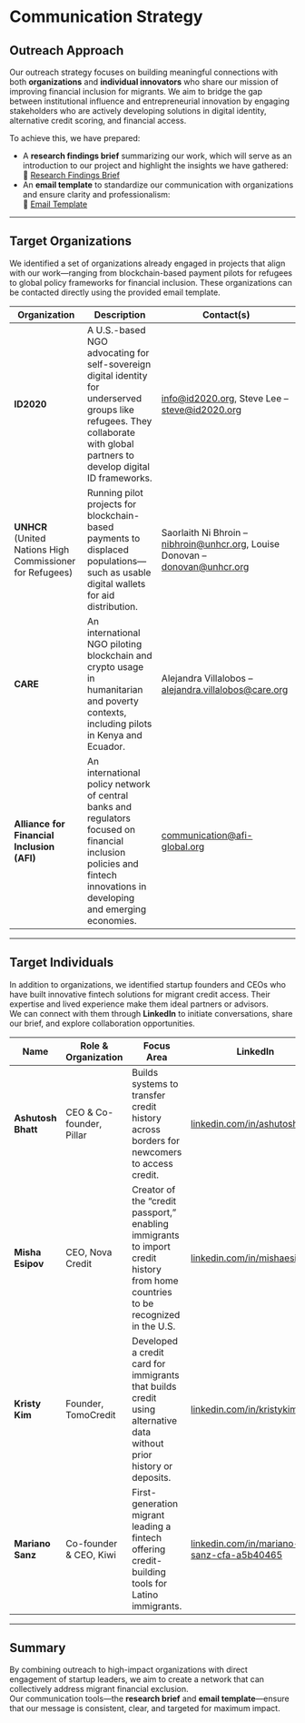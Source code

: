 # Communication Strategy

## Outreach Approach

Our outreach strategy focuses on building meaningful connections with both
**organizations** and **individual innovators** who share our mission of
improving financial inclusion for migrants. We aim to bridge the gap between
institutional influence and entrepreneurial innovation by engaging stakeholders
who are actively developing solutions in digital identity, alternative credit
scoring, and financial access.

To achieve this, we have prepared:

- A **research findings brief** summarizing our work, which will serve as an
  introduction to our project and highlight the insights we have gathered:  
  📄 [Research Findings Brief](https://github.com/MIT-Emerging-Talent/ET6-CDSP-group-12-repo/blob/main/5_communication_strategy/research_findings_brief.md)
- An **email template** to standardize our communication with organizations and ensure clarity and professionalism:  
  📄 [Email Template](https://github.com/MIT-Emerging-Talent/ET6-CDSP-group-12-repo/blob/main/5_communication_strategy/email_template.md)

---

## Target Organizations

We identified a set of organizations already engaged in projects that
align with our work—ranging from blockchain-based payment pilots for
refugees to global policy frameworks for financial inclusion. These
organizations can be contacted directly using the provided email template.

| Organization | Description | Contact(s) |
|--------------|-------------|------------|
| **ID2020** | A U.S.-based NGO advocating for self-sovereign digital identity for underserved groups like refugees. They collaborate with global partners to develop digital ID frameworks. | <info@id2020.org>, Steve Lee – <steve@id2020.org> |
| **UNHCR** (United Nations High Commissioner for Refugees) | Running pilot projects for blockchain-based payments to displaced populations—such as usable digital wallets for aid distribution. | Saorlaith Ni Bhroin – <nibhroin@unhcr.org>, Louise Donovan – <donovan@unhcr.org> |
| **CARE** | An international NGO piloting blockchain and crypto usage in humanitarian and poverty contexts, including pilots in Kenya and Ecuador. | Alejandra Villalobos – <alejandra.villalobos@care.org> |
| **Alliance for Financial Inclusion (AFI)** | An international policy network of central banks and regulators focused on financial inclusion policies and fintech innovations in developing and emerging economies. | <communication@afi-global.org> |

---

## Target Individuals

In addition to organizations, we identified startup founders and CEOs who have built innovative fintech solutions for migrant credit access. Their expertise and lived experience make them ideal partners or advisors.  
We can connect with them through **LinkedIn** to initiate conversations, share our brief, and explore collaboration opportunities.

| Name | Role & Organization | Focus Area | LinkedIn |
|------|---------------------|------------|----------|
| **Ashutosh Bhatt** | CEO & Co-founder, Pillar | Builds systems to transfer credit history across borders for newcomers to access credit. | [linkedin.com/in/ashutoshbhatt](https://linkedin.com/in/ashutoshbhatt) |
| **Misha Esipov** | CEO, Nova Credit | Creator of the “credit passport,” enabling immigrants to import credit history from home countries to be recognized in the U.S. | [linkedin.com/in/mishaesipov](https://linkedin.com/in/mishaesipov) |
| **Kristy Kim** | Founder, TomoCredit | Developed a credit card for immigrants that builds credit using alternative data without prior history or deposits. | [linkedin.com/in/kristykim7](https://linkedin.com/in/kristykim7) |
| **Mariano Sanz** | Co-founder & CEO, Kiwi | First-generation migrant leading a fintech offering credit-building tools for Latino immigrants. | [linkedin.com/in/mariano-sanz-cfa-a5b40465](https://linkedin.com/in/mariano-sanz-cfa-a5b40465) |

---

## Summary

By combining outreach to high-impact organizations with direct engagement of startup leaders, we aim to create a network that can collectively address migrant financial exclusion.  
Our communication tools—the **research brief** and **email template**—ensure that our message is consistent, clear, and targeted for maximum impact.
